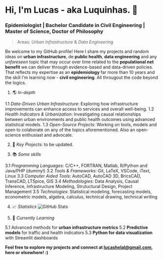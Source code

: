 # Hi, I'm Lucas - aka Luquinhas. 👋

### Epidemiologist | Bachelor Candidate in Civil Engineering | Master of Science, Doctor of Philosophy

> Areas: _Urban Infrastructure_ & _Data Engineering_ 

Be welcome to my GitHub profile! Here I share my projects and random ideas on **urban infrastructure**, de **public health**, **data engineering** and any _unforeseen_ topic that may occur over time related to the __populational net benefit__ we can deliver through evidence-based and data-driven policies. That reflects my expertise as an **epidemiology** far more than 10 years and the skill I'm learning now - **civil engineering**. All througout the code beyond the logics.

1. 🌎 _In-depth_

1.1 _Data-Driven Urban Infrastructure_: Exploring how infrastructure improvements can enhance access to services and overall well-being.
1.2 _Health Indicators & Urbanization_: Investigating causal relationships between urban environments and public health outcomes using advanced statistical models.
1.3 _Open-Source Projects_: Working on tools, models and open to colaborate on any of the topics aforementioned. Also an open-science enthusiast and advocate.

2. 🚀 _Key Projects_: to be updated.


3. 📚 _Some skills_

3.1 _Programming Languages_: C/C++, FORTRAN, Matlab, R/Python and Java/PHP (dummy!)
3.2 _Tools & Frameworks_: Git, LaTeX, VSCode, iText, Linux
3.3 _Computer Aided Tools_: AutoCAD, AutoCAD 3D, BricsCAD, TransCAD, LTSpice, GIS
3.4 _Methodologies_: Data Analysis, Causal Inference, Infrastructure Modeling, Strutuctural Design, Project Management
3.5 _Technologies_: Statistical modeling, forecasting models, econometric models, algebra, calculus, technical drawing, technical writing

4. 📈 _Statistics_
![GitHub Stats](https://github-readme-stats.vercel.app/api?username=lucashelal&show_icons=true&theme=dracula)

5. 🌱 _Currently Learning_
   
5.1 Advanced methods for **urban infrastructure metrics**
5.2 **Predictive models** for traffic and health indicators
5.3 **Python for data visualization** with Streamlit dashboards



__Feel free to explore my projects and connect at lucashelal@gmail.com, here or elsewhere! :)__





